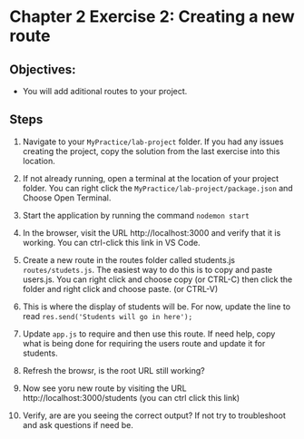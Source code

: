 # Chapter 2 Exercise 2: Creating a new route
## Objectives:
* You will add aditional routes to your project. 

## Steps

1. Navigate to your `MyPractice/lab-project` folder. If you had any issues creating the project, copy the solution from the last exercise into this location.

1. If not already running, open a terminal at the location of your project folder. You can right click the `MyPractice/lab-project/package.json` and Choose Open Terminal.

1. Start the application by running the command  `nodemon start` 

1. In the browser, visit the URL http://localhost:3000 and verify that it is working. You can ctrl-click this link in VS Code. 

1.  Create a new route in the routes folder called students.js `routes/studets.js`. The easiest way to do this is to copy and paste users.js. You can right click and choose copy (or CTRL-C) then click the folder and right click and choose paste. (or CTRL-V)

1. This is where the display of students will be. 
For now, update the line to read 
`res.send('Students will go in here');`

1. Update `app.js` to require and then use this route. If need help, copy what is being done for requiring the users route and update it for students.

1. Refresh the browsr, is the root URL still working?

1. Now see yoru new route by visiting the URL http://localhost:3000/students (you can ctrl click this link)

1. Verify, are are you seeing the correct output? If not try to troubleshoot and ask questions if need be.


